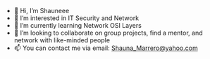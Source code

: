 - 👋 Hi, I’m Shauneee
- 👀 I’m interested in IT Security and Network 
- 🌱 I’m currently learning Network OSI Layers
- 💞️ I’m looking to collaborate on group projects, find a mentor, and network with like-minded people
- 📫 You can contact me via email:  Shauna_Marrero@yahoo.com

<!---
Shauneee/Shauneee is a ✨ special ✨ repository because its `README.md` (this file) appears on your GitHub profile.
You can click the Preview link to take a look at your changes.
--->
